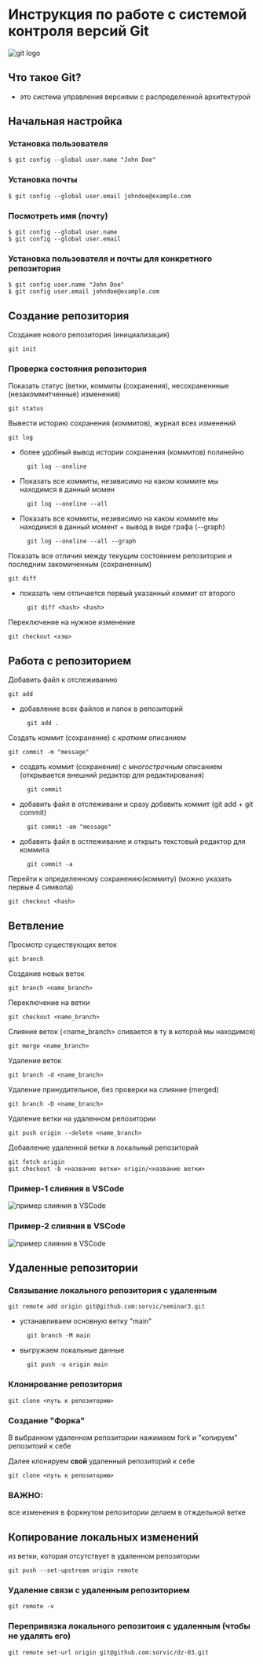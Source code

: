 # Инструкция по работе с системой контроля версий Git

![git logo](pick/Git-Logo-2Color.png)

## Что такое Git?
- это система управления версиями с распределенной архитектурой

## Начальная настройка
### Установка пользователя
    $ git config --global user.name "John Doe"

### Установка почты
    $ git config --global user.email johndoe@example.com

### Посмотреть имя (почту)    
    $ git config --global user.name
    $ git config --global user.email

### Установка пользователя и почты для конкретного репозитория
    $ git config user.name "John Doe"
    $ git config user.email johndoe@example.com


## Создание репозитория
Создание нового репозитория (инициализация)

    git init

### Проверка состояния репозитория
Показать статус (ветки, коммиты (сохранения), несохраненнные (незакоммитченные) изменения)

    git status

Вывести историю сохранения (коммитов), журнал всех изменений

    git log

- более удобный вывод истории сохранения (коммитов) полинейно

        git log --oneline

- Показать все коммиты, незивисимо на каком коммите мы находимся в данный момен

        git log --oneline --all

- Показать все коммиты, незивисимо на каком коммите мы находимся в данный момент + вывод в виде графа (--graph)

        git log --oneline --all --graph


Показать все отличия между текущим состоянием репозитория и последним закомиченным (сохраненным)

    git diff

- показать чем отличается первый указанный коммит от второго

        git diff <hash> <hash>

Переключение на нужное изменение

    git checkout <хэш>


## Работа с репозиторием
Добавить файл к отслеживанию

    git add

- добавление всех файлов и папок в репозиторий

        git add .

Создать коммит (сохранение) с *кратким* описанием

    git commit -m "message"

- cоздать коммит (сохранение) с *многострочным* описанием  
(открывается внешний редактор для редактирования)

        git commit

- добавить файл в отслеживани и сразу добавить коммит (git add + git commit)
        
        git commit -am "message"


- добавить файл в остлеживание и открыть текстовый редактор для коммита

        git commit -a


Перейти к определенному сохранению(коммиту) (можно указать первые 4 символа)

    git checkout <hash>


## Ветвление
Просмотр существующих веток

    git branch

Создание новых веток
    
    git branch <name_branch>

Переключение на ветки

    git checkout <name_branch>

Слияние веток (<name_branch> сливается в ту в которой мы находимся)

    git merge <name_branch>

Удаление веток

    git branch -d <name_branch>
 

Удаление принудительное, без проверки на слияние (merged)

    git branch -D <name_branch> 

Удаление ветки на удаленном репозитории

    git push origin --delete <name_branch>
    
Добавление удаленной ветки в локальный репозиторий
    
    git fetch origin
    git checkout -b <название ветки> origin/<название ветки>
    
### Пример-1 слияния в VSCode
![пример слияния в VSCode](pick/merge.png)

### Пример-2 слияния в VSCode
![пример слияния в VSCode](pick/merge-2.png)


## Удаленные репозитории
    
### Связывание локального репозитория с удаленным
    
    git remote add origin git@github.com:sorvic/seminar3.git
       
- устанавливаем основную ветку "main"

        git branch -M main  

- выгружаем локальные данные

        git push -u origin main 


### Клонирование репозитория

    git clone <путь к репозиторию>

### Создание "Форка"
 В выбранном удаленном репозитории нажимаем fork и "копируем" репозитоий  к себе

 Далее клонируем **свой** удаленный репозиторий к себе

    git clone <путь к репозиторию>

### **ВАЖНО:**
все изменения в форкнутом репозитории делаем в отждельной ветке

## Копирование локальных изменений
из ветки, которая отсутствует в удаленном репозитории

    git push --set-upstream origin remote

### Удаление связи с удаленным репозиторием

    git remote -v

### Перепривязка локального репозитоия с удаленным (чтобы не удалять его)

    git remote set-url origin git@github.com:sorvic/dz-03.git
